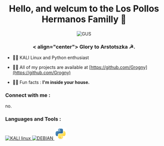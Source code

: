 <h1 align="center">Hello, and welcum to the Los Pollos Hermanos Familly 🍗 </h1>
<p align="center">
<img src="https://media.tenor.com/-ZTRnNnkX6gAAAAC/gustavo-fring.gif" alt="GUS" align="center" width="100" height="100"/> 
</p>
<h3 img src="https://o.remove.bg/downloads/ddf296f1-e069-4dd2-a79c-d83988731d65/image-removebg-preview.png" alt="Arstotszka icon" align="center" width="50" height="50"/>< align="center"> Glory to Arstotszka ☭.</h3>

- 👨‍💻 KALI Linux and Python enthusiast

- 👨‍💻 All of my projects are available at [https://github.com/Grogny](https://github.com/Grogny)

- 👨‍💻 Fun facts : **I'm inside your house.**

<h3 align="left">Connect with me :</h3>
no.
<p align="left">
</p>

<h3 align="left">Languages and Tools :</h3>
<p align="left"> <a href="https://www.kali.org/" target="_blank" rel="noreferrer"> <img src="https://img.icons8.com/?size=512&id=qBWtR72kluCU&format=png" alt="KALI linux" width="50" height="50"/> </a> <a href="https://www.debian.org/" target="_blank" rel="noreferrer"> <img src="https://cdn1.iconfinder.com/data/icons/Vista-Inspirate_1.0/128x128/apps/debian.png" alt="DEBIAN" width="40" height="40"/> </a> <a href="https://www.python.org" target="_blank" rel="noreferrer"> <img src="https://raw.githubusercontent.com/devicons/devicon/master/icons/python/python-original.svg" alt="python" width="40" height="40"/> </a> </p>
